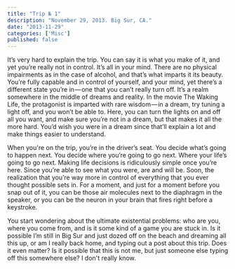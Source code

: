 ```yaml
---
title: "Trip № 1"
description: "November 29, 2013. Big Sur, CA."
date: "2013-11-29"
categories: ['Misc']
published: false
---
```


It’s very hard to explain the trip. You can say it is what you make of it, and yet you’re really not in control. It’s all in your mind. There are no physical impairments as in the case of alcohol, and that’s what imparts it its beauty. You’re fully capable and in control of yourself, and your mind, yet there’s a different state you’re in — one that you can’t really turn off. It’s a realm somewhere in the middle of dreams and reality. In the movie The Waking Life, the protagonist is imparted with rare wisdom — in a dream, try tuning a light off, and you won’t be able to. Here, you can turn the lights on and off all you want, and make sure you’re not in a dream, but that makes it all the more hard. You’d wish you were in a dream since that’ll explain a lot and make things easier to understand.

When you're on the trip, you’re in the driver’s seat. You decide what’s going to happen next. You decide where you’re going to go next. Where your life’s going to go next. Making life decisions is ridiculously simple once you’re here. Since you’re able to see what you were, are and will be. Soon, the realization that you’re way more in control of everything that you ever thought possible sets in. For a moment, and just for a moment before you snap out of it, you can be those air molecules next to the diaphragm in the speaker, or you can be the neuron in your brain that fires right before a keystroke.

You start wondering about the ultimate existential problems: who are you, where you come from, and is it some kind of a game you are stuck in. Is it possible I’m still in Big Sur and just dozed off on the beach and dreaming all this up, or am I really back home, and typing out a post about this trip. Does it even matter? Is it possible that this is not me, but just someone else typing off this somewhere else? I don't really know.
